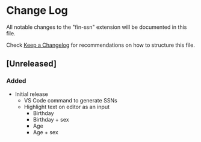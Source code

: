 # Change Log

All notable changes to the "fin-ssn" extension will be documented in this file.

Check [Keep a Changelog](http://keepachangelog.com/) for recommendations on how to structure this file.

## [Unreleased]

### Added

- Initial release
  - VS Code command to generate SSNs
  - Highlight text on editor as an input
    - Birthday
    - Birthday + sex
    - Age
    - Age + sex
